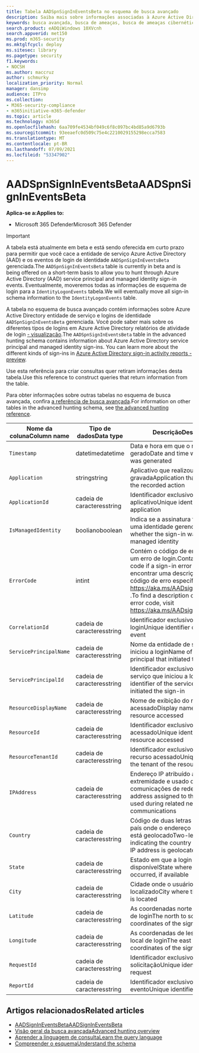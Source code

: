 ```yaml
---
title: Tabela AADSpnSignInEventsBeta no esquema de busca avançado
description: Saiba mais sobre informações associadas à Azure Active Directory de serviço e à tabela de eventos de login de identidade gerenciada do esquema de busca avançado
keywords: busca avançada, busca de ameaças, busca de ameaças cibernéticas, Microsoft 365 Defender, microsoft 365, m365, pesquisa, consulta, telemetria, referência de esquema, kusto, tabela, coluna, tipo de dados, descrição, AlertInfo, alerta, entidades, evidências, arquivo, endereço IP, dispositivo, máquina, usuário, conta, identidade, AAD
search.product: eADQiWindows 10XVcnh
search.appverid: met150
ms.prod: m365-security
ms.mktglfcycl: deploy
ms.sitesec: library
ms.pagetype: security
f1.keywords:
- NOCSH
ms.author: maccruz
author: schmurky
localization_priority: Normal
manager: dansimp
audience: ITPro
ms.collection:
- M365-security-compliance
- m365initiative-m365-defender
ms.topic: article
ms.technology: m365d
ms.openlocfilehash: 6aa709fe4534bf049c6f8c097bc4bd85a9d6793b
ms.sourcegitcommit: 93eeaefc0d509c75e4c2210029155298ecca7583
ms.translationtype: MT
ms.contentlocale: pt-BR
ms.lasthandoff: 07/09/2021
ms.locfileid: "53347902"
---
```

# <a name="aadspnsignineventsbeta"></a><span data-ttu-id="51543-104">AADSpnSignInEventsBeta</span><span class="sxs-lookup"><span data-stu-id="51543-104">AADSpnSignInEventsBeta</span></span>

<span data-ttu-id="51543-105">**Aplica-se a:**</span><span class="sxs-lookup"><span data-stu-id="51543-105">**Applies to:**</span></span>

- <span data-ttu-id="51543-106">Microsoft 365 Defender</span><span class="sxs-lookup"><span data-stu-id="51543-106">Microsoft 365 Defender</span></span>

>[!IMPORTANT]
> <span data-ttu-id="51543-107">A tabela está atualmente em beta e está sendo oferecida em curto prazo para permitir que você cace a entidade de serviço Azure Active Directory (AAD) e os eventos de login de identidade `AADSpnSignInEventsBeta` gerenciada.</span><span class="sxs-lookup"><span data-stu-id="51543-107">The `AADSpnSignInEventsBeta` table is currently in beta and is being offered on a short-term basis to allow you to hunt through Azure Active Directory (AAD) service principal and managed identity sign-in events.</span></span> <span data-ttu-id="51543-108">Eventualmente, moveremos todas as informações de esquema de login para a `IdentityLogonEvents` tabela.</span><span class="sxs-lookup"><span data-stu-id="51543-108">We will eventually move all sign-in schema information to the `IdentityLogonEvents` table.</span></span>



<span data-ttu-id="51543-109">A tabela no esquema de busca avançado contém informações sobre Azure Active Directory entidade de serviço e logins de identidade `AADSpnSignInEventsBeta` gerenciada. Você pode saber mais sobre os diferentes tipos de logins em Azure Active Directory relatórios de atividade de login [- visualização](/azure/active-directory/reports-monitoring/concept-all-sign-ins).</span><span class="sxs-lookup"><span data-stu-id="51543-109">The `AADSpnSignInEventsBeta` table in the advanced hunting schema contains information about Azure Active Directory service principal and managed identity sign-ins. You can learn more about the different kinds of sign-ins in [Azure Active Directory sign-in activity reports - preview](/azure/active-directory/reports-monitoring/concept-all-sign-ins).</span></span>

<span data-ttu-id="51543-110">Use esta referência para criar consultas quer retiram informações desta tabela.</span><span class="sxs-lookup"><span data-stu-id="51543-110">Use this reference to construct queries that return information from the table.</span></span>

<span data-ttu-id="51543-111">Para obter informações sobre outras tabelas no esquema de busca avançada, confira [a referência de busca avançada](/windows/security/threat-protection/microsoft-defender-atp/advanced-hunting-reference).</span><span class="sxs-lookup"><span data-stu-id="51543-111">For information on other tables in the advanced hunting schema, see [the advanced hunting reference](/windows/security/threat-protection/microsoft-defender-atp/advanced-hunting-reference).</span></span>





| <span data-ttu-id="51543-112">Nome da coluna</span><span class="sxs-lookup"><span data-stu-id="51543-112">Column name</span></span> | <span data-ttu-id="51543-113">Tipo de dados</span><span class="sxs-lookup"><span data-stu-id="51543-113">Data type</span></span> | <span data-ttu-id="51543-114">Descrição</span><span class="sxs-lookup"><span data-stu-id="51543-114">Description</span></span> |
|-----|-----|-----|
| `Timestamp` | <span data-ttu-id="51543-115">datetime</span><span class="sxs-lookup"><span data-stu-id="51543-115">datetime</span></span> | <span data-ttu-id="51543-116">Data e hora em que o registro foi gerado</span><span class="sxs-lookup"><span data-stu-id="51543-116">Date and time when the record was generated</span></span> |
| `Application` | <span data-ttu-id="51543-117">string</span><span class="sxs-lookup"><span data-stu-id="51543-117">string</span></span> | <span data-ttu-id="51543-118">Aplicativo que realizou a ação gravada</span><span class="sxs-lookup"><span data-stu-id="51543-118">Application that performed the recorded action</span></span> |
| `ApplicationId` | <span data-ttu-id="51543-119">cadeia de caracteres</span><span class="sxs-lookup"><span data-stu-id="51543-119">string</span></span> | <span data-ttu-id="51543-120">Identificador exclusivo do aplicativo</span><span class="sxs-lookup"><span data-stu-id="51543-120">Unique identifier for the application</span></span> |
| `IsManagedIdentity`    | <span data-ttu-id="51543-121">booliano</span><span class="sxs-lookup"><span data-stu-id="51543-121">boolean</span></span>       | <span data-ttu-id="51543-122">Indica se a assinatura foi iniciada por uma identidade gerenciada</span><span class="sxs-lookup"><span data-stu-id="51543-122">Indicates whether the sign-in was initiated by a managed identity</span></span> |
| `ErrorCode`    | <span data-ttu-id="51543-123">int</span><span class="sxs-lookup"><span data-stu-id="51543-123">int</span></span> | <span data-ttu-id="51543-124">Contém o código de erro se ocorrer um erro de login.</span><span class="sxs-lookup"><span data-stu-id="51543-124">Contains the error code if a sign-in error occurs.</span></span> <span data-ttu-id="51543-125">Para encontrar uma descrição de um código de erro específico, visite <https://aka.ms/AADsigninsErrorCodes> .</span><span class="sxs-lookup"><span data-stu-id="51543-125">To find a description of a specific error code, visit <https://aka.ms/AADsigninsErrorCodes>.</span></span> |
| `CorrelationId`        | <span data-ttu-id="51543-126">cadeia de caracteres</span><span class="sxs-lookup"><span data-stu-id="51543-126">string</span></span>        | <span data-ttu-id="51543-127">Identificador exclusivo do evento de login</span><span class="sxs-lookup"><span data-stu-id="51543-127">Unique identifier of the sign-in event</span></span> |
| `ServicePrincipalName` | <span data-ttu-id="51543-128">cadeia de caracteres</span><span class="sxs-lookup"><span data-stu-id="51543-128">string</span></span>        | <span data-ttu-id="51543-129">Nome da entidade de serviço que iniciou a login</span><span class="sxs-lookup"><span data-stu-id="51543-129">Name of the service principal that initiated the sign-in</span></span>  |
| `ServicePrincipalId`   | <span data-ttu-id="51543-130">cadeia de caracteres</span><span class="sxs-lookup"><span data-stu-id="51543-130">string</span></span>        | <span data-ttu-id="51543-131">Identificador exclusivo da entidade de serviço que iniciou a login</span><span class="sxs-lookup"><span data-stu-id="51543-131">Unique identifier of the service principal that initiated the sign-in</span></span>  |
| `ResourceDisplayName`  | <span data-ttu-id="51543-132">cadeia de caracteres</span><span class="sxs-lookup"><span data-stu-id="51543-132">string</span></span>        | <span data-ttu-id="51543-133">Nome de exibição do recurso acessado</span><span class="sxs-lookup"><span data-stu-id="51543-133">Display name of the resource accessed</span></span>  |
| `ResourceId`           | <span data-ttu-id="51543-134">cadeia de caracteres</span><span class="sxs-lookup"><span data-stu-id="51543-134">string</span></span>        | <span data-ttu-id="51543-135">Identificador exclusivo do recurso acessado</span><span class="sxs-lookup"><span data-stu-id="51543-135">Unique identifier of the resource accessed</span></span>  |
| `ResourceTenantId`     | <span data-ttu-id="51543-136">cadeia de caracteres</span><span class="sxs-lookup"><span data-stu-id="51543-136">string</span></span>        | <span data-ttu-id="51543-137">Identificador exclusivo do locatário do recurso acessado</span><span class="sxs-lookup"><span data-stu-id="51543-137">Unique identifier of the tenant of the resource accessed</span></span> |
| `IPAddress`            | <span data-ttu-id="51543-138">cadeia de caracteres</span><span class="sxs-lookup"><span data-stu-id="51543-138">string</span></span>        | <span data-ttu-id="51543-139">Endereço IP atribuído ao ponto de extremidade e usado durante comunicações de rede relacionadas</span><span class="sxs-lookup"><span data-stu-id="51543-139">IP address assigned to the endpoint and used during related network communications</span></span>  |
| `Country`          | <span data-ttu-id="51543-140">cadeia de caracteres</span><span class="sxs-lookup"><span data-stu-id="51543-140">string</span></span>        | <span data-ttu-id="51543-141">Código de duas letras indicando o país onde o endereço IP do cliente está geolocado</span><span class="sxs-lookup"><span data-stu-id="51543-141">Two-letter code indicating the country where the client IP address is geolocated</span></span> |
| `State`                | <span data-ttu-id="51543-142">cadeia de caracteres</span><span class="sxs-lookup"><span data-stu-id="51543-142">string</span></span>        | <span data-ttu-id="51543-143">Estado em que a login ocorreu, se disponível</span><span class="sxs-lookup"><span data-stu-id="51543-143">State where the sign-in occurred, if available</span></span> |
| `City`                 | <span data-ttu-id="51543-144">cadeia de caracteres</span><span class="sxs-lookup"><span data-stu-id="51543-144">string</span></span>        | <span data-ttu-id="51543-145">Cidade onde o usuário da conta está localizado</span><span class="sxs-lookup"><span data-stu-id="51543-145">City where the account user is located</span></span>  |
| `Latitude`             | <span data-ttu-id="51543-146">cadeia de caracteres</span><span class="sxs-lookup"><span data-stu-id="51543-146">string</span></span>        | <span data-ttu-id="51543-147">As coordenadas norte a sul do local de login</span><span class="sxs-lookup"><span data-stu-id="51543-147">The north to south coordinates of the sign-in location</span></span> |
| `Longitude`            | <span data-ttu-id="51543-148">cadeia de caracteres</span><span class="sxs-lookup"><span data-stu-id="51543-148">string</span></span>        | <span data-ttu-id="51543-149">As coordenadas de leste a oeste do local de login</span><span class="sxs-lookup"><span data-stu-id="51543-149">The east to west coordinates of the sign-in location</span></span> |
| `RequestId`            | <span data-ttu-id="51543-150">cadeia de caracteres</span><span class="sxs-lookup"><span data-stu-id="51543-150">string</span></span>        | <span data-ttu-id="51543-151">Identificador exclusivo da solicitação</span><span class="sxs-lookup"><span data-stu-id="51543-151">Unique identifier of the request</span></span> |
|`ReportId` | <span data-ttu-id="51543-152">cadeia de caracteres</span><span class="sxs-lookup"><span data-stu-id="51543-152">string</span></span> | <span data-ttu-id="51543-153">Identificador exclusivo do evento</span><span class="sxs-lookup"><span data-stu-id="51543-153">Unique identifier for the event</span></span> |

 

## <a name="related-articles"></a><span data-ttu-id="51543-154">Artigos relacionados</span><span class="sxs-lookup"><span data-stu-id="51543-154">Related articles</span></span>

-   [<span data-ttu-id="51543-155">AADSignInEventsBeta</span><span class="sxs-lookup"><span data-stu-id="51543-155">AADSignInEventsBeta</span></span>](./advanced-hunting-aadsignineventsbeta-table.md)
-   [<span data-ttu-id="51543-156">Visão geral da busca avançada</span><span class="sxs-lookup"><span data-stu-id="51543-156">Advanced hunting overview</span></span>](/windows/security/threat-protection/microsoft-defender-atp/advanced-hunting-overview)
-   [<span data-ttu-id="51543-157">Aprender a linguagem de consulta</span><span class="sxs-lookup"><span data-stu-id="51543-157">Learn the query language</span></span>](/windows/security/threat-protection/microsoft-defender-atp/advanced-hunting-query-language)
-   [<span data-ttu-id="51543-158">Compreender o esquema</span><span class="sxs-lookup"><span data-stu-id="51543-158">Understand the schema</span></span>](/windows/security/threat-protection/microsoft-defender-atp/advanced-hunting-schema-reference)
